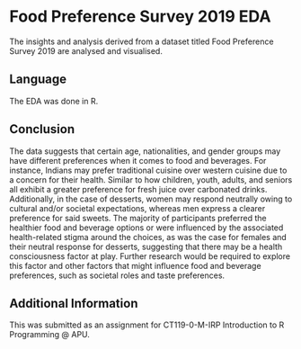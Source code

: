# Food Preference Survey 2019 EDA
The insights and analysis derived from a dataset titled Food Preference Survey 2019 are analysed and visualised. 
 
## Language
 The EDA was done in R.

## Conclusion
The data suggests that certain age, nationalities, and gender groups may have different preferences when it comes to food and beverages. For instance, Indians may prefer traditional cuisine over western cuisine due to a concern for their health. Similar to how children, youth, adults, and seniors all exhibit a greater preference for fresh juice over carbonated drinks. Additionally, in the case of desserts, women may respond neutrally owing to cultural and/or societal expectations, whereas men express a clearer preference for said sweets. The majority of participants preferred the healthier food and beverage options or were influenced by the associated health-related stigma around the choices, as was the case for females and their neutral response for desserts, suggesting that there may be a health consciousness factor at play. Further research would be required to explore this factor and other factors that might influence food and beverage preferences, such as societal roles and taste preferences.

## Additional Information
This was submitted as an assignment for CT119-0-M-IRP Introduction to R Programming @ APU.

